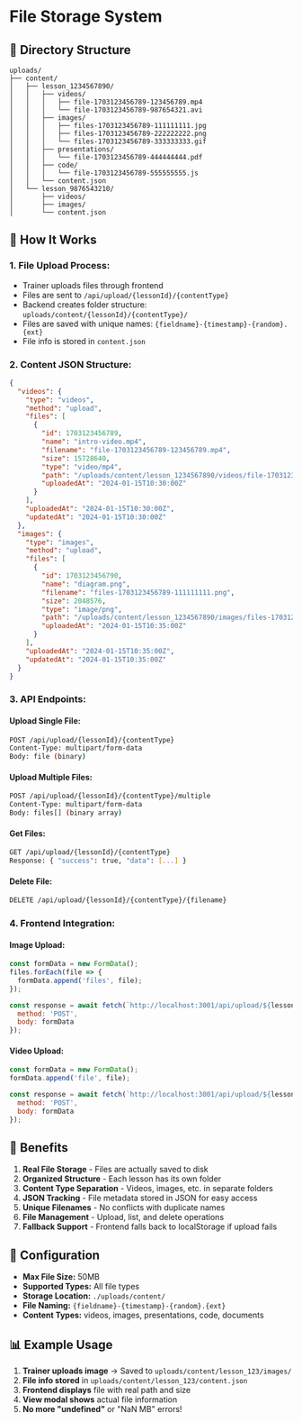 # File Storage System

## 📁 Directory Structure

```
uploads/
├── content/
│   ├── lesson_1234567890/
│   │   ├── videos/
│   │   │   ├── file-1703123456789-123456789.mp4
│   │   │   └── file-1703123456789-987654321.avi
│   │   ├── images/
│   │   │   ├── files-1703123456789-111111111.jpg
│   │   │   ├── files-1703123456789-222222222.png
│   │   │   └── files-1703123456789-333333333.gif
│   │   ├── presentations/
│   │   │   └── file-1703123456789-444444444.pdf
│   │   ├── code/
│   │   │   └── file-1703123456789-555555555.js
│   │   └── content.json
│   └── lesson_9876543210/
│       ├── videos/
│       ├── images/
│       └── content.json
```

## 🔄 How It Works

### 1. **File Upload Process:**
- Trainer uploads files through frontend
- Files are sent to `/api/upload/{lessonId}/{contentType}`
- Backend creates folder structure: `uploads/content/{lessonId}/{contentType}/`
- Files are saved with unique names: `{fieldname}-{timestamp}-{random}.{ext}`
- File info is stored in `content.json`

### 2. **Content JSON Structure:**
```json
{
  "videos": {
    "type": "videos",
    "method": "upload",
    "files": [
      {
        "id": 1703123456789,
        "name": "intro-video.mp4",
        "filename": "file-1703123456789-123456789.mp4",
        "size": 15728640,
        "type": "video/mp4",
        "path": "/uploads/content/lesson_1234567890/videos/file-1703123456789-123456789.mp4",
        "uploadedAt": "2024-01-15T10:30:00Z"
      }
    ],
    "uploadedAt": "2024-01-15T10:30:00Z",
    "updatedAt": "2024-01-15T10:30:00Z"
  },
  "images": {
    "type": "images",
    "method": "upload",
    "files": [
      {
        "id": 1703123456790,
        "name": "diagram.png",
        "filename": "files-1703123456789-111111111.png",
        "size": 2048576,
        "type": "image/png",
        "path": "/uploads/content/lesson_1234567890/images/files-1703123456789-111111111.png",
        "uploadedAt": "2024-01-15T10:35:00Z"
      }
    ],
    "uploadedAt": "2024-01-15T10:35:00Z",
    "updatedAt": "2024-01-15T10:35:00Z"
  }
}
```

### 3. **API Endpoints:**

#### **Upload Single File:**
```bash
POST /api/upload/{lessonId}/{contentType}
Content-Type: multipart/form-data
Body: file (binary)
```

#### **Upload Multiple Files:**
```bash
POST /api/upload/{lessonId}/{contentType}/multiple
Content-Type: multipart/form-data
Body: files[] (binary array)
```

#### **Get Files:**
```bash
GET /api/upload/{lessonId}/{contentType}
Response: { "success": true, "data": [...] }
```

#### **Delete File:**
```bash
DELETE /api/upload/{lessonId}/{contentType}/{filename}
```

### 4. **Frontend Integration:**

#### **Image Upload:**
```javascript
const formData = new FormData();
files.forEach(file => {
  formData.append('files', file);
});

const response = await fetch(`http://localhost:3001/api/upload/${lessonId}/images/multiple`, {
  method: 'POST',
  body: formData
});
```

#### **Video Upload:**
```javascript
const formData = new FormData();
formData.append('file', file);

const response = await fetch(`http://localhost:3001/api/upload/${lessonId}/videos`, {
  method: 'POST',
  body: formData
});
```

## 🎯 Benefits

1. **Real File Storage** - Files are actually saved to disk
2. **Organized Structure** - Each lesson has its own folder
3. **Content Type Separation** - Videos, images, etc. in separate folders
4. **JSON Tracking** - File metadata stored in JSON for easy access
5. **Unique Filenames** - No conflicts with duplicate names
6. **File Management** - Upload, list, and delete operations
7. **Fallback Support** - Frontend falls back to localStorage if upload fails

## 🔧 Configuration

- **Max File Size:** 50MB
- **Supported Types:** All file types
- **Storage Location:** `./uploads/content/`
- **File Naming:** `{fieldname}-{timestamp}-{random}.{ext}`
- **Content Types:** videos, images, presentations, code, documents

## 📊 Example Usage

1. **Trainer uploads image** → Saved to `uploads/content/lesson_123/images/`
2. **File info stored** in `uploads/content/lesson_123/content.json`
3. **Frontend displays** file with real path and size
4. **View modal shows** actual file information
5. **No more "undefined"** or "NaN MB" errors!
